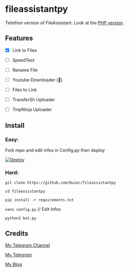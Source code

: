 # fileassistantpy
Telethon version of FileAssistant. Look at the [PHP version](https://github.com/quiec/fileassistantphp).

## Features

- [x] Link to Files

- [ ] SpeedTest

- [ ] Rename File

- [ ] Youtube Downloader (🤔)

- [ ] Files to Link

- [ ] TransferSh Uploader

- [ ] TmpNinja Uploader

## Install
### Easy:
Fork repo and edit infos in Config.py then deploy

[![Deploy](https://www.herokucdn.com/deploy/button.svg)](https://heroku.com/deploy)
### Hard:
`git clone https://github.com/Quiec/fileassistantpy`

`cd fileassistantpy`

`pip install -r requirements.txt`

`nano config.py` // Edit Infos

`python3 bot.py`

## Credits
[My Telegram Channel](https://t.me/quiecs)

[My Telegram](https://t.me/quiec)

[My Blog](https://quiec.tech)


